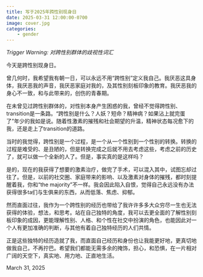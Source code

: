 ```yaml
---
title: 写于2025年跨性别现身日
date: 2025-03-31 12:00:00-0700
image: cover.jpg
categories:
    - gender
---
```


*Trigger Warning: 对跨性别群体的歧视性词汇*

今天是跨性别现身日。

曾几何时，我希望我有朝一日，可以永远不用“跨性别”定义我自己。我厌恶这具身体，我厌恶我的声音，我厌恶家庭对我的，及其性别刻板印象的教育。我厌恶我的身心不一致，和与此带来的，创伤的青春期。

在未曾见过跨性别群体的，对性别本身产生困惑的我，曾经不觉得跨性别、transition是一条路。“跨性别是什么？人妖？短命？精神病？如果沾上就完蛋了”年少的我如是说。随着性激素的摧残和社会期望的升温，精神状态每况愈下的我，还是走上了transition的道路。

当时的我觉得，跨性别是一个过程，是一个从一个性别到一个性别的转换。转换的过程是难受的、是丑陋的，但是转换完成之后就不用去考虑这些，考虑之前的历史了，就可以做一个全新的人了。但是，事实真的是这样吗？

是的，现在的我获得了想要的激素治疗，做完了手术，可以混入其中，试图忘却过往了。但是，以前的社交圈、家庭带来的影响、以及激素对身体的摧残，都时刻提醒着我，你和“the majority”不一样。我会因此陷入自恨，觉得自己永远没有办法获得很多ta们与生俱来的东西，从而低落、焦虑、抑郁。

然而直面过往，我作为一个跨性别的经历也带给了我许许多多大众穷尽一生也无法获得的体验，想法，和思考。站在自己独特的角度，我可以去更全面的了解性别刻板印象的成因，更能理解性别、人格、和个性在社交中扮演的角色，也能因此对一个人有更加准确的判断，与其他有着自己独特经历的人们共情。

正是这些独特的经历造就了我，而直面自己经历和身份也让我能更好地，更真切地做我自己，不再拧巴。希望我们都能无需多余的掩饰，担心，和恐惧，在一片相对广阔的天空下，真实地、用力地、正直地生活。

March 31, 2025